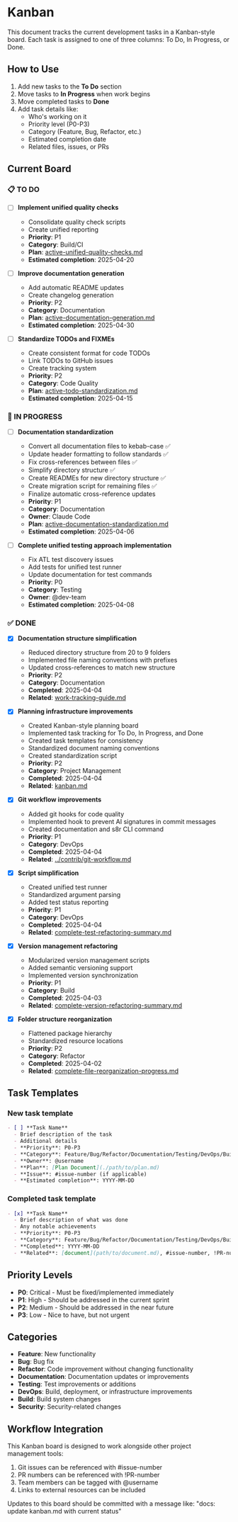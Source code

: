 # Kanban

This document tracks the current development tasks in a Kanban-style board. Each task is assigned to one of three columns: To Do, In Progress, or Done.

## How to Use

1. Add new tasks to the **To Do** section
2. Move tasks to **In Progress** when work begins
3. Move completed tasks to **Done**
4. Add task details like:
   - Who's working on it
   - Priority level (P0-P3)
   - Category (Feature, Bug, Refactor, etc.)
   - Estimated completion date
   - Related files, issues, or PRs

## Current Board

### 📋 TO DO

- [ ] **Implement unified quality checks**
  - Consolidate quality check scripts
  - Create unified reporting
  - **Priority**: P1
  - **Category**: Build/CI
  - **Plan**: [active-unified-quality-checks.md](./active-unified-quality-checks.md)
  - **Estimated completion**: 2025-04-20

- [ ] **Improve documentation generation**
  - Add automatic README updates
  - Create changelog generation
  - **Priority**: P2
  - **Category**: Documentation
  - **Plan**: [active-documentation-generation.md](./active-documentation-generation.md)
  - **Estimated completion**: 2025-04-30

- [ ] **Standardize TODOs and FIXMEs**
  - Create consistent format for code TODOs
  - Link TODOs to GitHub issues
  - Create tracking system
  - **Priority**: P2
  - **Category**: Code Quality
  - **Plan**: [active-todo-standardization.md](./active-todo-standardization.md)
  - **Estimated completion**: 2025-04-15

### 🔄 IN PROGRESS

- [ ] **Documentation standardization**
  - Convert all documentation files to kebab-case ✅
  - Update header formatting to follow standards ✅
  - Fix cross-references between files ✅
  - Simplify directory structure ✅ 
  - Create READMEs for new directory structure ✅
  - Create migration script for remaining files ✅
  - Finalize automatic cross-reference updates
  - **Priority**: P1
  - **Category**: Documentation
  - **Owner**: Claude Code
  - **Plan**: [active-documentation-standardization.md](./active-documentation-standardization.md)
  - **Estimated completion**: 2025-04-06

- [ ] **Complete unified testing approach implementation**
  - Fix ATL test discovery issues
  - Add tests for unified test runner
  - Update documentation for test commands
  - **Priority**: P0
  - **Category**: Testing
  - **Owner**: @dev-team
  - **Estimated completion**: 2025-04-08

### ✅ DONE

- [x] **Documentation structure simplification**
  - Reduced directory structure from 20 to 9 folders
  - Implemented file naming conventions with prefixes
  - Updated cross-references to match new structure
  - **Priority**: P2
  - **Category**: Documentation
  - **Completed**: 2025-04-04
  - **Related**: [work-tracking-guide.md](./work-tracking-guide.md)

- [x] **Planning infrastructure improvements**
  - Created Kanban-style planning board
  - Implemented task tracking for To Do, In Progress, and Done
  - Created task templates for consistency
  - Standardized document naming conventions
  - Created standardization script
  - **Priority**: P2
  - **Category**: Project Management
  - **Completed**: 2025-04-04
  - **Related**: [kanban.md](./kanban.md)

- [x] **Git workflow improvements**
  - Added git hooks for code quality
  - Implemented hook to prevent AI signatures in commit messages
  - Created documentation and s8r CLI command
  - **Priority**: P1
  - **Category**: DevOps
  - **Completed**: 2025-04-04
  - **Related**: [../contrib/git-workflow.md](../contrib/git-workflow.md)

- [x] **Script simplification**
  - Created unified test runner
  - Standardized argument parsing
  - Added test status reporting
  - **Priority**: P1
  - **Category**: DevOps
  - **Completed**: 2025-04-04
  - **Related**: [complete-test-refactoring-summary.md](./complete-test-refactoring-summary.md)

- [x] **Version management refactoring**
  - Modularized version management scripts
  - Added semantic versioning support
  - Implemented version synchronization
  - **Priority**: P1
  - **Category**: Build
  - **Completed**: 2025-04-03
  - **Related**: [complete-version-refactoring-summary.md](./complete-version-refactoring-summary.md)

- [x] **Folder structure reorganization**
  - Flattened package hierarchy
  - Standardized resource locations
  - **Priority**: P2
  - **Category**: Refactor
  - **Completed**: 2025-04-02
  - **Related**: [complete-file-reorganization-progress.md](./complete-file-reorganization-progress.md)

## Task Templates

### New task template
```markdown
- [ ] **Task Name**
  - Brief description of the task
  - Additional details
  - **Priority**: P0-P3
  - **Category**: Feature/Bug/Refactor/Documentation/Testing/DevOps/Build
  - **Owner**: @username
  - **Plan**: [Plan Document](./path/to/plan.md)
  - **Issue**: #issue-number (if applicable)
  - **Estimated completion**: YYYY-MM-DD
```

### Completed task template
```markdown
- [x] **Task Name**
  - Brief description of what was done
  - Any notable achievements
  - **Priority**: P0-P3
  - **Category**: Feature/Bug/Refactor/Documentation/Testing/DevOps/Build
  - **Completed**: YYYY-MM-DD
  - **Related**: [document](path/to/document.md), #issue-number, !PR-number
```

## Priority Levels

- **P0**: Critical - Must be fixed/implemented immediately
- **P1**: High - Should be addressed in the current sprint
- **P2**: Medium - Should be addressed in the near future
- **P3**: Low - Nice to have, but not urgent

## Categories

- **Feature**: New functionality
- **Bug**: Bug fix
- **Refactor**: Code improvement without changing functionality
- **Documentation**: Documentation updates or improvements
- **Testing**: Test improvements or additions
- **DevOps**: Build, deployment, or infrastructure improvements
- **Build**: Build system changes
- **Security**: Security-related changes

## Workflow Integration

This Kanban board is designed to work alongside other project management tools:

1. Git issues can be referenced with #issue-number
2. PR numbers can be referenced with !PR-number
3. Team members can be tagged with @username
4. Links to external resources can be included

Updates to this board should be committed with a message like:
"docs: update kanban.md with current status"